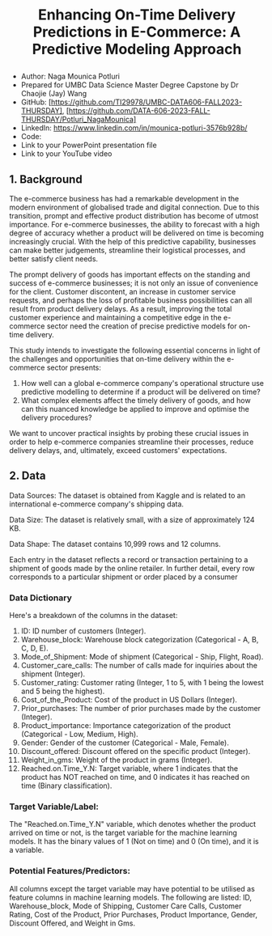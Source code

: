 # <p align="center"> Enhancing On-Time Delivery Predictions in E-Commerce: A Predictive Modeling Approach </p>

- Author: Naga Mounica Potluri
- Prepared for UMBC Data Science Master Degree Capstone by Dr Chaojie (Jay) Wang
- GitHub: [https://github.com/TI29978/UMBC-DATA606-FALL2023-THURSDAY], [https://github.com/DATA-606-2023-FALL-THURSDAY/Potluri_NagaMounica]
- LinkedIn: https://www.linkedin.com/in/mounica-potluri-3576b928b/
- Code: 
- Link to your PowerPoint presentation file
- Link to your  YouTube video 
    
## 1. Background

The e-commerce business has had a remarkable development in the modern environment of globalised trade and digital connection. Due to this transition, prompt and effective product distribution has become of utmost importance. For e-commerce businesses, the ability to forecast with a high degree of accuracy whether a product will be delivered on time is becoming increasingly crucial. With the help of this predictive capability, businesses can make better judgements, streamline their logistical processes, and better satisfy client needs.

The prompt delivery of goods has important effects on the standing and success of e-commerce businesses; it is not only an issue of convenience for the client. Customer discontent, an increase in customer service requests, and perhaps the loss of profitable business possibilities can all result from product delivery delays. As a result, improving the total customer experience and maintaining a competitive edge in the e-commerce sector need the creation of precise predictive models for on-time delivery.

This study intends to investigate the following essential concerns in light of the challenges and opportunities that on-time delivery within the e-commerce sector presents:
1.	How well can a global e-commerce company's operational structure use predictive modelling to determine if a product will be delivered on time?
2.	What complex elements affect the timely delivery of goods, and how can this nuanced knowledge be applied to improve and optimise the delivery procedures?

We want to uncover practical insights by probing these crucial issues in order to help e-commerce companies streamline their processes, reduce delivery delays, and, ultimately, exceed customers' expectations.
## 2. Data 

Data Sources: The dataset is obtained from Kaggle and is related to an international e-commerce company's shipping data.

Data Size: The dataset is relatively small, with a size of approximately 124 KB.

Data Shape: The dataset contains 10,999 rows and 12 columns.

Each entry in the dataset reflects a record or transaction pertaining to a shipment of goods made by the online retailer. In further detail, every row corresponds to a particular shipment or order placed by a consumer

### Data Dictionary
Here's a breakdown of the columns in the dataset:
1.	ID: ID number of customers (Integer).
2.	Warehouse_block: Warehouse block categorization (Categorical - A, B, C, D, E).
3.	Mode_of_Shipment: Mode of shipment (Categorical - Ship, Flight, Road).
4.	Customer_care_calls: The number of calls made for inquiries about the shipment (Integer).
5.	Customer_rating: Customer rating (Integer, 1 to 5, with 1 being the lowest and 5 being the highest).
6.	Cost_of_the_Product: Cost of the product in US Dollars (Integer).
7.	Prior_purchases: The number of prior purchases made by the customer (Integer).
8.	Product_importance: Importance categorization of the product (Categorical - Low, Medium, High).
9.	Gender: Gender of the customer (Categorical - Male, Female).
10.	Discount_offered: Discount offered on the specific product (Integer).
11.	Weight_in_gms: Weight of the product in grams (Integer).
12.	Reached.on.Time_Y.N: Target variable, where 1 indicates that the product has NOT reached on time, and 0 indicates it has reached on time (Binary classification).

### Target Variable/Label:
The "Reached.on.Time_Y.N" variable, which denotes whether the product arrived on time or not, is the target variable for the machine learning models. It has the binary values of 1 (Not on time) and 0 (On time), and it is a variable.

### Potential Features/Predictors:
All columns except the target variable may have potential to be utilised as feature columns in machine learning models. The following are listed: ID, Warehouse_block, Mode of Shipping, Customer Care Calls, Customer Rating, Cost of the Product, Prior Purchases, Product Importance, Gender, Discount Offered, and Weight in Gms.
